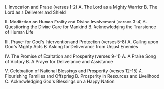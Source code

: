 I. Invocation and Praise (verses 1-2)
   A. The Lord as a Mighty Warrior
   B. The Lord as a Deliverer and Shield
   
II. Meditation on Human Frailty and Divine Involvement (verses 3-4)
   A. Questioning the Divine Care for Mankind
   B. Acknowledging the Transience of Human Life

III. Prayer for God's Intervention and Protection (verses 5-8)
   A. Calling upon God's Mighty Acts
   B. Asking for Deliverance from Unjust Enemies
   
IV. The Promise of Exaltation and Prosperity (verses 9-11)
   A. A Praise Song of Victory
   B. A Prayer for Deliverance and Assistance

V. Celebration of National Blessings and Prosperity (verses 12-15)
   A. Flourishing Families and Offspring
   B. Prosperity in Resources and Livelihood
   C. Acknowledging God's Blessings on a Happy Nation